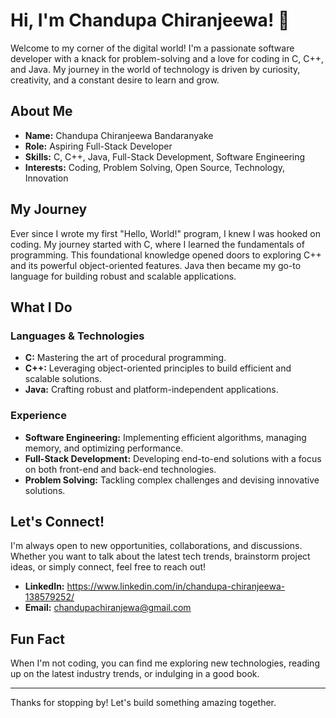 # Hi, I'm Chandupa Chiranjeewa! 👋

Welcome to my corner of the digital world! I'm a passionate software developer with a knack for problem-solving and a love for coding in C, C++, and Java. My journey in the world of technology is driven by curiosity, creativity, and a constant desire to learn and grow.

## About Me

- **Name:** Chandupa Chiranjeewa Bandaranyake
- **Role:** Aspiring Full-Stack Developer
- **Skills:** C, C++, Java, Full-Stack Development, Software Engineering
- **Interests:** Coding, Problem Solving, Open Source, Technology, Innovation

## My Journey

Ever since I wrote my first "Hello, World!" program, I knew I was hooked on coding. My journey started with C, where I learned the fundamentals of programming. This foundational knowledge opened doors to exploring C++ and its powerful object-oriented features. Java then became my go-to language for building robust and scalable applications.

## What I Do

### Languages & Technologies

- **C:** Mastering the art of procedural programming.
- **C++:** Leveraging object-oriented principles to build efficient and scalable solutions.
- **Java:** Crafting robust and platform-independent applications.

### Experience

- **Software Engineering:** Implementing efficient algorithms, managing memory, and optimizing performance.
- **Full-Stack Development:** Developing end-to-end solutions with a focus on both front-end and back-end technologies.
- **Problem Solving:** Tackling complex challenges and devising innovative solutions.

## Let's Connect!

I'm always open to new opportunities, collaborations, and discussions. Whether you want to talk about the latest tech trends, brainstorm project ideas, or simply connect, feel free to reach out!

- **LinkedIn:** https://www.linkedin.com/in/chandupa-chiranjeewa-138579252/
- **Email:** chandupachiranjewa@gmail.com

## Fun Fact

When I'm not coding, you can find me exploring new technologies, reading up on the latest industry trends, or indulging in a good book.

---

Thanks for stopping by! Let's build something amazing together.

